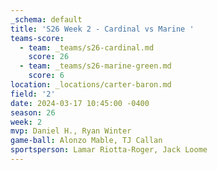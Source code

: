 ```yaml
---
_schema: default
title: 'S26 Week 2 - Cardinal vs Marine '
teams-score:
  - team: _teams/s26-cardinal.md
    score: 26
  - team: _teams/s26-marine-green.md
    score: 6
location: _locations/carter-baron.md
field: '2'
date: 2024-03-17 10:45:00 -0400
season: 26
week: 2
mvp: Daniel H., Ryan Winter
game-ball: Alonzo Mable, TJ Callan
sportsperson: Lamar Riotta-Roger, Jack Loome
---
```

